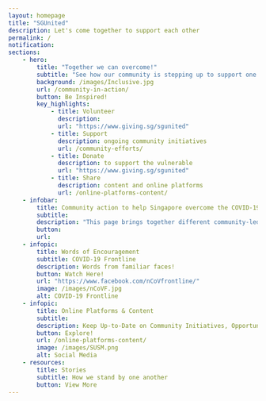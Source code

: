 ```yaml
---
layout: homepage
title: "SGUnited"
description: Let's come together to support each other
permalink: /
notification: 
sections:
    - hero:
        title: "Together we can overcome!"
        subtitle: "See how our community is stepping up to support one another"
        background: /images/Inclusive.jpg
        url: /community-in-action/
        button: Be Inspired!
        key_highlights:
            - title: Volunteer
              description:
              url: "https://www.giving.sg/sgunited" 
            - title: Support
              description: ongoing community initiatives 
              url: /community-efforts/
            - title: Donate
              description: to support the vulnerable
              url: "https://www.giving.sg/sgunited"                           
            - title: Share
              description: content and online platforms
              url: /online-platforms-content/            
    - infobar:
        title: Community action to help Singapore overcome the COVID-19    
        subtitle: 
        description: "This page brings together different community-led COVID-19 responses. To those who have stepped forward, we salute your efforts! We hope it inspires more of us to help one another get through this challenging time. #SGUnited"
        button:
        url:
    - infopic:
        title: Words of Encouragement
        subtitle: COVID-19 Frontline
        description: Words from familiar faces!
        button: Watch Here!
        url: "https://www.facebook.com/nCoVfrontline/"
        image: /images/nCoVF.jpg
        alt: COVID-19 Frontline
    - infopic:
        title: Online Platforms & Content
        subtitle: 
        description: Keep Up-to-Date on Community Initiatives, Opportunities and Content
        button: Explore!
        url: /online-platforms-content/
        image: /images/SUSM.png
        alt: Social Media
    - resources:
        title: Stories
        subtitle: How we stand by one another
        button: View More
---
```

